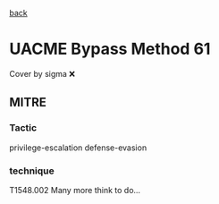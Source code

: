 [back](../index.md)
# UACME Bypass Method 61
Cover by sigma :x: 
## MITRE
### Tactic
privilege-escalation
defense-evasion
### technique
T1548.002
Many more think to do...
